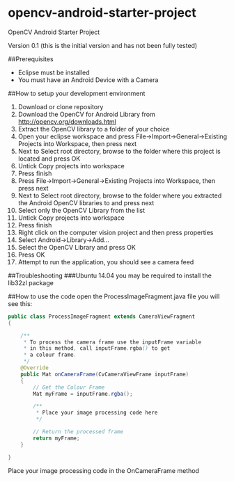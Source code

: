 opencv-android-starter-project
==============================

OpenCV Android Starter Project

Version 0.1 (this is the initial version and has not been fully tested)

##Prerequisites
* Eclipse must be installed
* You must have an Android Device with a Camera

##How to setup your development environment
1. Download or clone repository
2. Download the OpenCV for Android Library from http://opencv.org/downloads.html
3. Extract the OpenCV library to a folder of your choice
4. Open your eclipse workspace and press File->Import->General->Existing Projects into Workspace, then press next
5. Next to Select root directory, browse to the folder where this project is located and press OK
6. Untick Copy projects into workspace
7. Press finish
8. Press File->Import->General->Existing Projects into Workspace, then press next
9. Next to Select root directory, browse to the folder where you extracted the Android OpenCV libraries to and press next
10. Select only the OpenCV Library from the list
11. Untick Copy projects into workspace
12. Press finish
13. Right click on the computer vision project and then press properties
14. Select Android->Library->Add...
15. Select the OpenCV Library and press OK
16. Press OK
17. Attempt to run the application, you should see a camera feed

##Troubleshooting
###Ubuntu 14.04
you may be required to install the lib32zl package



##How to use the code
open the ProcessImageFragment.java file you will see this:

```Java
public class ProcessImageFragment extends CameraViewFragment
{

	/**
	 * To process the camera frame use the inputFrame variable
	 * in this method, call inputFrame.rgba() to get
	 * a colour frame.
	 */
	@Override
	public Mat onCameraFrame(CvCameraViewFrame inputFrame)
	{
		// Get the Colour Frame
		Mat myFrame = inputFrame.rgba();

		/**
		 * Place your image processing code here
		 */

		// Return the processed frame 
		return myFrame;
	}

}
```
Place your image processing code in the OnCameraFrame method



